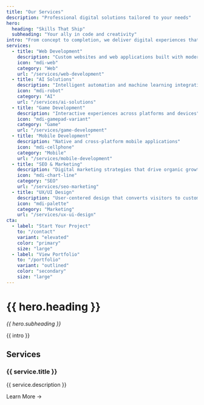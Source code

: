 ```yaml
---
title: "Our Services"
description: "Professional digital solutions tailored to your needs"
hero:
  heading: "Skills That Ship"
  subheading: "Your ally in code and creativity"
intro: "From concept to completion, we deliver digital experiences that drive results. Our team combines technical expertise with creative vision to bring your ideas to life."
services:
  - title: "Web Development"
    description: "Custom websites and web applications built with modern technologies"
    icon: "mdi-web"
    category: "Web"
    url: "/services/web-development"
  - title: "AI Solutions"
    description: "Intelligent automation and machine learning integrations"
    icon: "mdi-robot"
    category: "AI"
    url: "/services/ai-solutions"
  - title: "Game Development"
    description: "Interactive experiences across platforms and devices"
    icon: "mdi-gamepad-variant"
    category: "Game"
    url: "/services/game-development"
  - title: "Mobile Development"
    description: "Native and cross-platform mobile applications"
    icon: "mdi-cellphone"
    category: "Mobile"
    url: "/services/mobile-development"
  - title: "SEO & Marketing"
    description: "Digital marketing strategies that drive organic growth"
    icon: "mdi-chart-line"
    category: "SEO"
    url: "/services/seo-marketing"
  - title: "UX/UI Design"
    description: "User-centered design that converts visitors to customers"
    icon: "mdi-palette"
    category: "Marketing"
    url: "/services/ux-ui-design"
cta:
  - label: "Start Your Project"
    to: "/contact"
    variant: "elevated"
    color: "primary"
    size: "large"
  - label: "View Portfolio"
    to: "/portfolio"
    variant: "outlined"
    color: "secondary"
    size: "large"
---
```


# {{ hero.heading }}

_{{ hero.subheading }}_

{{ intro }}

## Services

<div class="grid grid-cols-1 md:grid-cols-2 lg:grid-cols-3 gap-6 my-8">
  <div v-for="service in services" :key="service.title" class="service-card">
    <h3>{{ service.title }}</h3>
    <p>{{ service.description }}</p>
    <a :href="service.url">Learn More →</a>
  </div>
</div>
